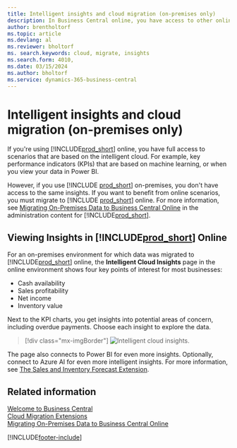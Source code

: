 ```yaml
---
title: Intelligent insights and cloud migration (on-premises only)
description: In Business Central online, you have access to other online services, and you can get intelligent insights that are based on Azure AI, for example. Read on if you're considering to migrate from on-premises to the cloud.
author: brentholtorf
ms.topic: article
ms.devlang: al
ms.reviewer: bholtorf
ms. search.keywords: cloud, migrate, insights
ms.search.form: 4010,
ms.date: 03/15/2024
ms.author: bholtorf
ms.service: dynamics-365-business-central
---
```


# Intelligent insights and cloud migration (on-premises only)

If you're using [!INCLUDE[prod_short](includes/prod_short.md)] online, you have full access to scenarios that are based on the intelligent cloud. For example, key performance indicators (KPIs) that are based on machine learning, or when you view your data in Power BI.  

However, if you use [!INCLUDE [prod_short](includes/prod_short.md)] on-premises, you don't have access to the same insights. If you want to benefit from online scenarios, you must migrate to [!INCLUDE [prod_short](includes/prod_short.md)] online. For more information, see [Migrating On-Premises Data to Business Central Online](/dynamics365/business-central/dev-itpro/administration/migrate-data) in the administration content for [!INCLUDE[prod_short](includes/prod_short.md)].  

## Viewing Insights in [!INCLUDE[prod_short](includes/prod_short.md)] Online

For an on-premises environment for which data was migrated to [!INCLUDE[prod_short](includes/prod_short.md)] online, the **Intelligent Cloud Insights** page in the online environment shows four key points of interest for most businesses:

- Cash availability
- Sales profitability
- Net income
- Inventory value

Next to the KPI charts, you get insights into potential areas of concern, including overdue payments. Choose each insight to explore the data.  

> [!div class="mx-imgBorder"]
> ![Intelligent cloud insights.](media/across-intelligent-cloud/intelligentcloudApril19.png "Shows the Intelligent Cloud Insights page in Business Central online")

The page also connects to Power BI for even more insights. Optionally, connect to Azure AI for even more intelligent insights. For more information, see [The Sales and Inventory Forecast Extension](ui-extensions-sales-forecast.md).  

## Related information

[Welcome to Business Central](welcome.md)  
[Cloud Migration Extensions](ui-extensions-data-replication.md)  
[Migrating On-Premises Data to Business Central Online](/dynamics365/business-central/dev-itpro/administration/migrate-data)  

[!INCLUDE[footer-include](includes/footer-banner.md)]
